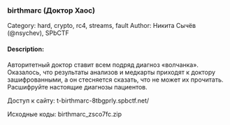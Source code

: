 ### birthmarc (Доктор Хаос)

Category: hard, crypto, rc4, streams, fault
Author: Никита Сычёв (@nsychev), SPbCTF

#### Description:

Авторитетный доктор ставит всем подряд диагноз «волчанка». Оказалось, что результаты анализов и медкарты приходят к доктору зашифрованными, а он стесняется сказать, что не может их прочитать. Расшифруйте настоящие диагнозы пациентов.

Доступ к сайту: t-birthmarc-8tbgprly.spbctf.net/

Исходные коды: birthmarc_zsco7fc.zip